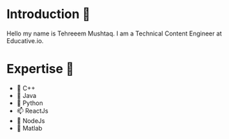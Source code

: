 # Introduction 👋
Hello my name is Tehreeem Mushtaq. I am a Technical Content Engineer at Educative.io.
# Expertise 👀
- 🌱 C++
- 💞️ Java
- 🌱 Python
- 📫 ReactJs
- 🌱 NodeJs
- 💞️ Matlab


<!---
Tehreem104/Tehreem104 is a ✨ special ✨ repository because its `README.md` (this file) appears on your GitHub profile.
You can click the Preview link to take a look at your changes.
--->
